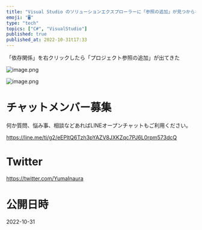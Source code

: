 ```yaml
---
title: "Visual Studio のソリューションエクスプローラーに「参照の追加」が見つからない"
emoji: "🖥"
type: "tech"
topics: ["C#", "VisualStudio"]
published: true
published_at: 2022-10-31t17:33
---
```


「依存関係」を右クリックしたら「プロジェクト参照の追加」が出てきた

![image.png](https://qiita-image-store.s3.ap-northeast-1.amazonaws.com/0/89618/113139b0-cfeb-5e30-f6b2-9c0854b5071c.png)

![image.png](https://qiita-image-store.s3.ap-northeast-1.amazonaws.com/0/89618/7a009020-720a-823b-9ba0-a53921115cbb.png)


# チャットメンバー募集


何か質問、悩み事、相談などあればLINEオープンチャットもご利用ください。

https://line.me/ti/g2/eEPltQ6Tzh3pYAZV8JXKZqc7PJ6L0rpm573dcQ


# Twitter

https://twitter.com/YumaInaura


# 公開日時

2022-10-31
